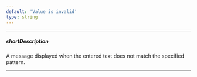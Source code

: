```yaml
---
default: 'Value is invalid'
type: string
---
```

---
##### shortDescription
A message displayed when the entered text does not match the specified pattern.

---
